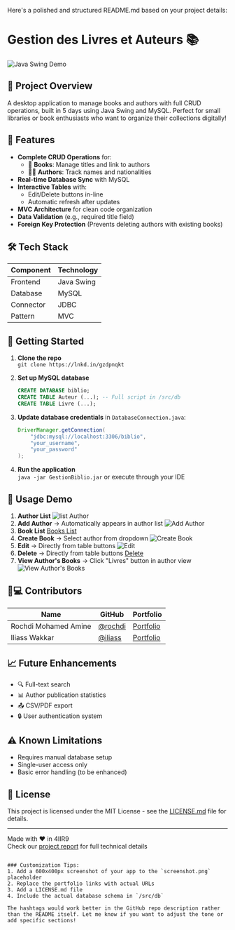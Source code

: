 Here's a polished and structured README.md based on your project details:

# Gestion des Livres et Auteurs 📚

![Java Swing Demo](screenshot.png) <!-- Add your app screenshot here -->

## 🎯 Project Overview
A desktop application to manage books and authors with full CRUD operations, built in 5 days using Java Swing and MySQL. Perfect for small libraries or book enthusiasts who want to organize their collections digitally!

## 🌟 Features
- **Complete CRUD Operations** for:
  - 📖 **Books**: Manage titles and link to authors
  - 🧑🏫 **Authors**: Track names and nationalities
- **Real-time Database Sync** with MySQL
- **Interactive Tables** with:
  - Edit/Delete buttons in-line
  - Automatic refresh after updates
- **MVC Architecture** for clean code organization
- **Data Validation** (e.g., required title field)
- **Foreign Key Protection** (Prevents deleting authors with existing books)

## 🛠️ Tech Stack
| Component | Technology |
|-----------|------------|
| Frontend  | Java Swing |
| Database  | MySQL      |
| Connector | JDBC       |
| Pattern   | MVC        |

## 🚀 Getting Started
1. **Clone the repo**  
   `git clone https://lnkd.in/gzdpnqkt`

2. **Set up MySQL database**  
   ```sql
   CREATE DATABASE biblio;
   CREATE TABLE Auteur (...); -- Full script in /src/db
   CREATE TABLE Livre (...);


3. **Update database credentials** in `DatabaseConnection.java`:
   ```java
   DriverManager.getConnection(
       "jdbc:mysql://localhost:3306/biblio", 
       "your_username", 
       "your_password"
   );
   ```

4. **Run the application**  
   `java -jar GestionBiblio.jar` or execute through your IDE

## 📝 Usage Demo
1. **Author List** 
![list Author](images/1.png)
2. **Add Author** → Automatically appears in author list
![Add Author](images/2.png)
3. **Book List** 
   [Books List](images/3.png)
4. **Create Book** → Select author from dropdown
![Create Book](images/7.png)
5. **Edit** → Directly from table buttons
![Edit](images/4.png)
6. **Delete** → Directly from table buttons
   [Delete](images/5.png)
7. **View Author's Books** → Click "Livres" button in author view
![View Author's Books](images/6.png)

## 🧑💻 Contributors
| Name | GitHub | Portfolio |
|------|--------|-----------|
| Rochdi Mohamed Amine | [@rochdi]([https://github.com](https://github.com/Rocmine)) | [Portfolio]([https://lnkd.in/gstGipcS](https://rocmine.net/)) |
| Iliass Wakkar | [@iliass]([https://github.com](https://github.com/iliass-wakkar)) | [Portfolio]([https://lnkd.in/gstGipcS](https://iliass-wakkar.github.io/portfolio/)) |

## 📈 Future Enhancements
- 🔍 Full-text search
- 📊 Author publication statistics
- 📤 CSV/PDF export
- 🔒 User authentication system

## ⚠️ Known Limitations
- Requires manual database setup
- Single-user access only
- Basic error handling (to be enhanced)

## 📄 License
This project is licensed under the MIT License - see the [LICENSE.md](LICENSE.md) file for details.

---

Made with ❤️ in 4IIR9  
Check our [project report](docs/rapport.pdf) for full technical details
```

### Customization Tips:
1. Add a 600x400px screenshot of your app to the `screenshot.png` placeholder
2. Replace the portfolio links with actual URLs
3. Add a LICENSE.md file
4. Include the actual database schema in `/src/db`

The hashtags would work better in the GitHub repo description rather than the README itself. Let me know if you want to adjust the tone or add specific sections!
